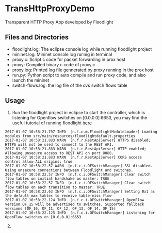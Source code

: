 # TransHttpProxyDemo

Transparent HTTP Proxy App developed by Floodlight


## Files and Directories

* floodlight.log: The eclipse console log while running floodlight project
* mininet.log: Mininet console log runnig in terminal
* proxy.c: Script c code for packet forwarding in prox host  
* proxy: Compiled binary c code of proxy.c
* proxy.log: Printed log file gennerated by proxy running in the prox host
* run.py: Python script to auto compile and run proxy code, and also launch the mininet
* switch-flows.log: the log file of the ovs switch flows table


## Usage

1. Run the floodlight project in eclipse to start the controller, which is listening for Openflow switches on [0.0.0.0]:6653, you may find the useful tutorial of running floodlight [here](https://floodlight.atlassian.net/wiki/display/floodlightcontroller/Installation+Guide#suk=)

  ```
  2017-01-07 10:58:21.707 INFO  [n.f.c.m.FloodlightModuleLoader] Loading modules from src/main/resources/floodlightdefault.properties
  2017-01-07 10:58:21.883 WARN  [n.f.r.RestApiServer] HTTPS disabled; HTTPS will not be used to connect to the REST API.
  2017-01-07 10:58:21.883 WARN  [n.f.r.RestApiServer] HTTP enabled; Allowing unsecure access to REST API on port 8080.
  2017-01-07 10:58:21.883 WARN  [n.f.r.RestApiServer] CORS access control allow ALL origins: true
  2017-01-07 10:58:22.57 WARN  [n.f.c.i.OFSwitchManager] SSL disabled. Using unsecure connections between Floodlight and switches.
  2017-01-07 10:58:22.57 INFO  [n.f.c.i.OFSwitchManager] Clear switch flow tables on initial handshake as master: TRUE
  2017-01-07 10:58:22.57 INFO  [n.f.c.i.OFSwitchManager] Clear switch flow tables on each transition to master: TRUE
  2017-01-07 10:58:22.63 INFO  [n.f.c.i.OFSwitchManager] Setting 0x1 as the default max tables to receive table-miss flow
  2017-01-07 10:58:22.124 INFO  [n.f.c.i.OFSwitchManager] OpenFlow version OF_15 will be advertised to switches. Supported fallback versions [OF_10, OF_11, OF_12, OF_13, OF_14, OF_15]
  2017-01-07 10:58:22.125 INFO  [n.f.c.i.OFSwitchManager] Listening for OpenFlow switches on [0.0.0.0]:6653
  ```
  
 2.   

